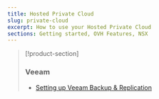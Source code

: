 ```yaml
---
title: Hosted Private Cloud
slug: private-cloud
excerpt: How to use your Hosted Private Cloud
sections: Getting started, OVH Features, NSX
---
```


> [!product-section]
>
> ### Veeam
>
> - [Setting up Veeam Backup & Replication](https://docs.ovh.com/sg/en/storage/veeam-backup-replication/)
>